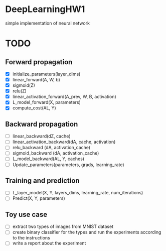 # DeepLearningHW1
simple implementation of neural network

# TODO
## Forward propagation
- [x] initialize_parameters(layer_dims)
- [x] linear_forward(A, W, b)
- [x] sigmoid(Z)
- [x] relu(Z)
- [x] linear_activation_forward(A_prev, W, B, activation)
- [x] L_model_forward(X, parameters)
- [x] compute_cost(AL, Y)
## Backward propagation
- [ ] linear_backward(dZ, cache)
- [ ] linear_activation_backward(dA, cache, activation)
- [ ] relu_backward (dA, activation_cache)
- [ ] sigmoid_backward (dA, activation_cache)
- [ ] L_model_backward(AL, Y, caches)
- [ ] Update_parameters(parameters, grads, learning_rate)
## Training and prediction
- [ ] L_layer_model(X, Y, layers_dims, learning_rate, num_iterations)
- [ ] Predict(X, Y, parameters)
## Toy use case
- [ ] extract two types of images from MNIST dataset
- [ ] create binary classifier for the types and run the experiments according to the instructions
- [ ] write a report about the experiment